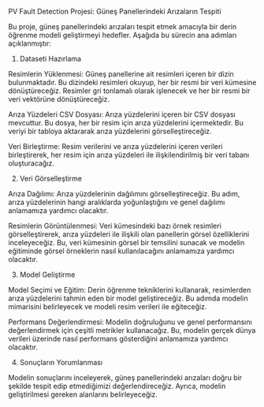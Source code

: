 PV Fault Detection Projesi: Güneş Panellerindeki Arızaların Tespiti

Bu proje, güneş panellerindeki arızaları tespit etmek amacıyla bir derin öğrenme modeli geliştirmeyi hedefler. Aşağıda bu sürecin ana adımları açıklanmıştır:

1. Dataseti Hazırlama

Resimlerin Yüklenmesi: Güneş panellerine ait resimleri içeren bir dizin bulunmaktadır. Bu dizindeki resimleri okuyup, her bir resmi bir veri kümesine dönüştüreceğiz. Resimler gri tonlamalı olarak işlenecek ve her bir resmi bir veri vektörüne dönüştüreceğiz.

Arıza Yüzdeleri CSV Dosyası: Arıza yüzdelerini içeren bir CSV dosyası mevcuttur. Bu dosya, her bir resim için arıza yüzdelerini içermektedir. Bu veriyi bir tabloya aktararak arıza yüzdelerini görselleştireceğiz.

Veri Birleştirme: Resim verilerini ve arıza yüzdelerini içeren verileri birleştirerek, her resim için arıza yüzdeleri ile ilişkilendirilmiş bir veri tabanı oluşturacağız.

2. Veri Görselleştirme

Arıza Dağılımı: Arıza yüzdelerinin dağılımını görselleştireceğiz. Bu adım, arıza yüzdelerinin hangi aralıklarda yoğunlaştığını ve genel dağılımı anlamamıza yardımcı olacaktır.

Resimlerin Görüntülenmesi: Veri kümesindeki bazı örnek resimleri görselleştirerek, arıza yüzdeleri ile ilişkili olan panellerin görsel özelliklerini inceleyeceğiz. Bu, veri kümesinin görsel bir temsilini sunacak ve modelin eğitiminde görsel örneklerin nasıl kullanılacağını anlamamıza yardımcı olacaktır.

3. Model Geliştirme

Model Seçimi ve Eğitim: Derin öğrenme tekniklerini kullanarak, resimlerden arıza yüzdelerini tahmin eden bir model geliştireceğiz. Bu adımda modelin mimarisini belirleyecek ve modeli resim verileri ile eğiteceğiz.

Performans Değerlendirmesi: Modelin doğruluğunu ve genel performansını değerlendirmek için çeşitli metrikler kullanacağız. Bu, modelin gerçek dünya verileri üzerinde nasıl performans gösterdiğini anlamamıza yardımcı olacaktır.

4. Sonuçların Yorumlanması

Modelin sonuçlarını inceleyerek, güneş panellerindeki arızaları doğru bir şekilde tespit edip etmediğimizi değerlendireceğiz. Ayrıca, modelin geliştirilmesi gereken alanlarını belirleyeceğiz.

